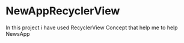 # NewAppRecyclerView
In this project i have used RecyclerView Concept  that help me to help NewsApp
